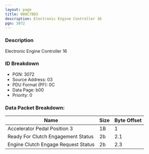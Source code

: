 ```yaml
---
layout: page
title: 000C7803
description: Electronic Engine Controller 16
pgn: 3072
---
```


### Description

Electronic Engine Controller 16

### ID Breakdown
* PGN: 3072
* Source Address: 03
* PDU Format (PF): 0C
* Data Page: b00
* Priority: 0
### Data Packet Breakdown:

| Name | Size | Byte Offset |
| ---- | ---- | ----------- |
| Accelerator Pedal Position 3 | 1B | 1 |
| Ready For Clutch Engagement Status | 2b | 2.1 |
| Engine Clutch Engage Request Status | 2b | 2.3 |
